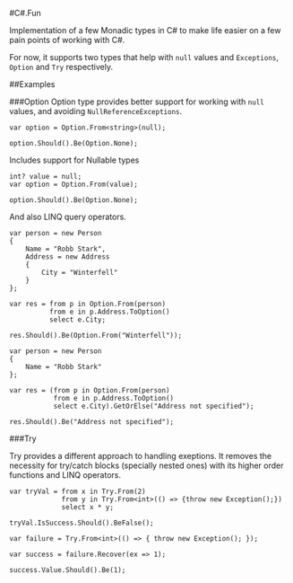 #C#.Fun

Implementation of a few Monadic types in C# to make life easier on a few pain points of working with C#.

For now, it supports two types that help with `null` values and `Exceptions`, `Option` and `Try` respectively.

##Examples

###Option
Option type provides better support for working with `null` values, and avoiding `NullReferenceExceptions`.

```
var option = Option.From<string>(null);

option.Should().Be(Option.None);
```

Includes support for Nullable types
```
int? value = null;
var option = Option.From(value);

option.Should().Be(Option.None);
```

And also LINQ query operators.
```
var person = new Person
{
    Name = "Robb Stark",
    Address = new Address
    {
        City = "Winterfell"
    }
};

var res = from p in Option.From(person)
          from e in p.Address.ToOption()
          select e.City;

res.Should().Be(Option.From("Winterfell"));
```

```
var person = new Person
{
    Name = "Robb Stark"
};

var res = (from p in Option.From(person)
           from e in p.Address.ToOption()
           select e.City).GetOrElse("Address not specified");

res.Should().Be("Address not specified");
```

###Try

Try provides a different approach to handling exeptions. It removes the necessity for try/catch blocks (specially nested ones) with its higher order functions and LINQ operators.

```
var tryVal = from x in Try.From(2)
             from y in Try.From<int>(() => {throw new Exception();})
             select x * y;

tryVal.IsSuccess.Should().BeFalse();
```

```
var failure = Try.From<int>(() => { throw new Exception(); });

var success = failure.Recover(ex => 1);

success.Value.Should().Be(1);
```
